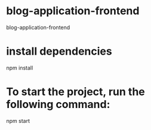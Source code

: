 # blog-application-frontend
blog-application-frontend

# install dependencies
npm install 

# To start the project, run the following command:
npm start